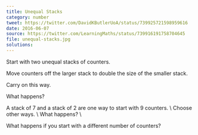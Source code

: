 ```yaml
---
title: Unequal Stacks
category: number
tweet: https://twitter.com/DavidKButlerUoA/status/739925721598959616
date: 2016-06-07
source: https://twitter.com/LearningMaths/status/739916191758704645
file: unequal-stacks.jpg
solutions: 
---
```

Start with two unequal stacks of counters.

Move counters off the larger stack to double the size of the smaller stack.

Carry on this way.

What happens?

A stack of 7 and a stack of 2 are one way to start with 9 counters. \\
Choose other ways. \\
What happens? \\

What happens if you start with a different number of counters?